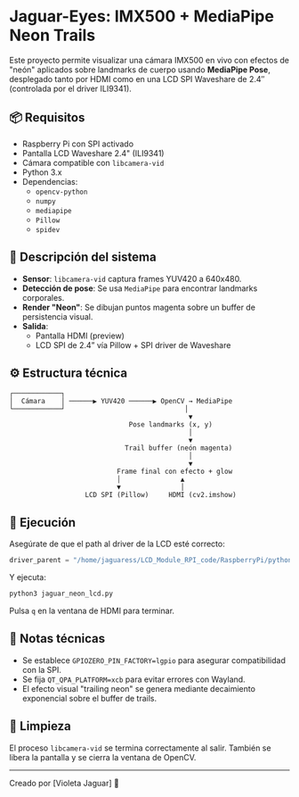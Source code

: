 # Jaguar-Eyes: IMX500 + MediaPipe Neon Trails

Este proyecto permite visualizar una cámara IMX500 en vivo con efectos de "neón" aplicados sobre landmarks de cuerpo usando **MediaPipe Pose**, desplegado tanto por HDMI como en una LCD SPI Waveshare de 2.4″ (controlada por el driver ILI9341).

## 📦 Requisitos

- Raspberry Pi con SPI activado
- Pantalla LCD Waveshare 2.4" (ILI9341)
- Cámara compatible con `libcamera-vid`
- Python 3.x
- Dependencias:
  - `opencv-python`
  - `numpy`
  - `mediapipe`
  - `Pillow`
  - `spidev`

## 🧠 Descripción del sistema

- **Sensor**: `libcamera-vid` captura frames YUV420 a 640x480.
- **Detección de pose**: Se usa `MediaPipe` para encontrar landmarks corporales.
- **Render "Neon"**: Se dibujan puntos magenta sobre un buffer de persistencia visual.
- **Salida**:
  - Pantalla HDMI (preview)
  - LCD SPI de 2.4” vía Pillow + SPI driver de Waveshare

## ⚙️ Estructura técnica

```text
┌────────────┐
│  Cámara    │ ──────▶ YUV420 ──────▶ OpenCV → MediaPipe
└────────────┘                              │
                                             ▼
                              Pose landmarks (x, y)
                                             │
                                             ▼
                             Trail buffer (neón magenta)
                                             │
                                             ▼
                           Frame final con efecto + glow
                           │               ▲
                           ▼               │
                   LCD SPI (Pillow)     HDMI (cv2.imshow)
```

## 🚀 Ejecución

Asegúrate de que el path al driver de la LCD esté correcto:

```python
driver_parent = "/home/jaguaress/LCD_Module_RPI_code/RaspberryPi/python"
```

Y ejecuta:

```bash
python3 jaguar_neon_lcd.py
```

Pulsa `q` en la ventana de HDMI para terminar.

## 📌 Notas técnicas

- Se establece `GPIOZERO_PIN_FACTORY=lgpio` para asegurar compatibilidad con la SPI.
- Se fija `QT_QPA_PLATFORM=xcb` para evitar errores con Wayland.
- El efecto visual "trailing neon" se genera mediante decaimiento exponencial sobre el buffer de trails.

## 🧼 Limpieza

El proceso `libcamera-vid` se termina correctamente al salir. También se libera la pantalla y se cierra la ventana de OpenCV.

---

Creado por [Violeta Jaguar] 🐆